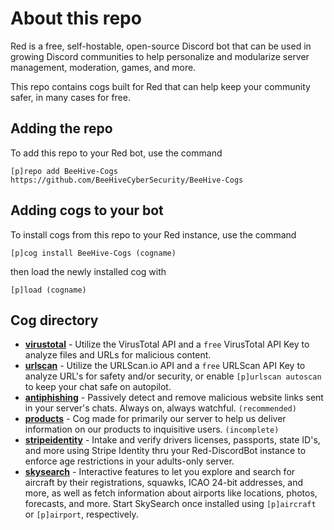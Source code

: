 # About this repo
Red is a free, self-hostable, open-source Discord bot that can be used in growing Discord communities to help personalize and modularize server management, moderation, games, and more. 

This repo contains cogs built for Red that can help keep your community safer, in many cases for free. 

## Adding the repo
To add this repo to your Red bot, use the command

```[p]repo add BeeHive-Cogs https://github.com/BeeHiveCyberSecurity/BeeHive-Cogs```

## Adding cogs to your bot
To install cogs from this repo to your Red instance, use the command

```[p]cog install BeeHive-Cogs (cogname)```

then load the newly installed cog with

```[p]load (cogname)```

## Cog directory
- **[virustotal](https://github.com/BeeHiveCyberSecurity/BeeHive-Cogs/tree/main/virustotal)** - Utilize the VirusTotal API and a `free` VirusTotal API Key to analyze files and URLs for malicious content.
- **[urlscan](https://github.com/BeeHiveCyberSecurity/BeeHive-Cogs/tree/main/urlscan)** - Utilize the URLScan.io API and a `free` URLScan API Key to analyze URL's for safety and/or security, or enable `[p]urlscan autoscan` to keep your chat safe on autopilot.
- **[antiphishing](https://github.com/BeeHiveCyberSecurity/BeeHive-Cogs/tree/main/antiphishing)** - Passively detect and remove malicious website links sent in your server's chats. Always on, always watchful. `(recommended)`
- **[products](https://github.com/BeeHiveCyberSecurity/BeeHive-Cogs/tree/main/products)** - Cog made for primarily our server to help us deliver information on our products to inquisitive users. `(incomplete)`
- **[stripeidentity](https://github.com/BeeHiveCyberSecurity/BeeHive-Cogs/tree/main/stripeidentity)** - Intake and verify drivers licenses, passports, state ID's, and more using Stripe Identity thru your Red-DiscordBot instance to enforce age restrictions in your adults-only server.
- **[skysearch](https://github.com/BeeHiveCyberSecurity/BeeHive-Cogs/tree/main/skysearch)** - Interactive features to let you explore and search for aircraft by their registrations, squawks, ICAO 24-bit addresses, and more, as well as fetch information about airports like locations, photos, forecasts, and more. Start SkySearch once installed using `[p]aircraft` or `[p]airport`, respectively.
